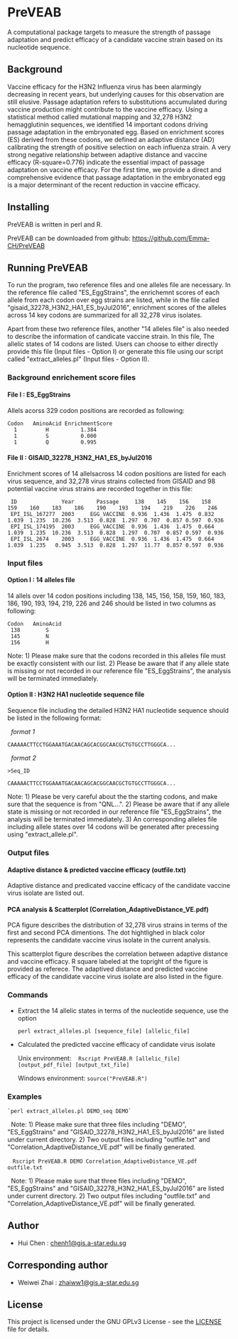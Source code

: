 # PreVEAB
A computational package targets to measure the strength of passage adaptation and predict efficacy of a candidate vaccine strain based on its nucleotide sequence.


## Background
Vaccine efficacy for the H3N2 Influenza virus has been alarmingly decreasing in recent years, but underlying causes for this observation are still elusive. Passage adaptation refers to substitutions accumulated during vaccine production might contribute to the vaccine efficacy. Using a statistical method called mutational mapping and 32,278 H3N2 hemagglutinin sequences, we identified 14 important codons driving passage adaptation in the embryonated egg. Based on enrichment scores (ES) derived from these codons, we defined an adaptive distance (AD) calibrating the strength of positive selection on each influenza strain. A very strong negative relationship between adaptive distance and vaccine efficacy (R-square=0.776) indicate the essential impact of passage adaptation on vaccine efficacy. For the first time, we provide a direct and comprehensive evidence that passage adaptation in the embryonated egg is a major determinant of the recent reduction in vaccine efficacy.


## Installing

PreVEAB is written in perl and R.

PreVEAB can be downloaded from github: https://github.com/Emma-CH/PreVEAB


## Running PreVEAB

To run the program, two reference files and one alleles file are necessary. In the reference file called "ES_EggStrains", the enrichemnt scores of each allele from each codon over egg strains are listed, while in the file called "gisaid_32278_H3N2_HA1_ES_byJul2016", enrichment scores of the alleles across 14 key codons are summarized for all 32,278 virus isolates. 

Apart from these two reference files, another "14 alleles file" is also needed to describe the information of candicate vaccine strain. In this file, The allelic states of 14 codons are listed. Users can choose to either directly provide this file (Input files - Option I) or generate this file using our script called "extract_alleles.pl" (Input files - Option II).


### Background enrichement score files

#### File I : ES_EggStrains

Allels acorss 329 codon positions are recorded as following:

    Codon   AminoAcid EnrichmentScore
      1         H          1.384
      1         S          0.000
      1         Q          0.995


#### File II : GISAID_32278_H3N2_HA1_ES_byJul2016

Enrichment scores of 14 allelsacross 14 codon positions are listed for each virus sequence, and 32,278 virus strains collected from GISAID and 98 potential vaccine virus strains are recorded together in this file: 

     ID              Year       Passage     138    145    156    158    159    160    183    186    190    193    194    219    226    246
     EPI_ISL_167277  2003     EGG_VACCINE  0.936  1.436  1.475  0.832  1.039  1.235  10.236  3.513  0.828  1.297  0.707  0.857 0.597  0.936
     EPI_ISL_174195  2003     EGG_VACCINE  0.936  1.436  1.475  0.664  1.039  1.235  10.236  3.513  0.828  1.297  0.707  0.857 0.597  0.936
     EPI_ISL_2674    2003     EGG_VACCINE  0.936  1.436  1.475  0.664  1.039  1.235   0.945  3.513  0.828  1.297  11.77  0.857 0.597  0.936    


### Input files

#### Option I : 14 alleles file

14 allels over 14 codon positions including 138, 145, 156, 158, 159, 160, 183, 186, 190, 193, 194, 219, 226 and 246 should be listed in two columns as following:

    Codon   AminoAcid
     138        S
     145        N 
     156        H

Note: 1) Please make sure that the codons recorded in this alleles file must be exactly consistent with our list.
2) Please be aware that if any allele state is missing or not recorded in our reference file "ES_EggStrains", the analysis will be terminated immediately.

#### Option II : H3N2 HA1 nucleotide sequence file

 Sequence file including the detailed H3N2 HA1 nucleotide sequence should be listed in the following format:
    
    *format 1*
    
    CAAAAACTTCCTGGAAATGACAACAGCACGGCAACGCTGTGCCTTGGGCA...
    
    *format 2*
    
    >Seq_ID
    
    CAAAAACTTCCTGGAAATGACAACAGCACGGCAACGCTGTGCCTTGGGCA...

Note: 1) Please be very careful about the the starting codons, and make sure that the sequence is from "QNL...".
2) Please be aware that if any allele state is missing or not recorded in our reference file "ES_EggStrains", the analysis will be terminated immediately.
3) An corresponding alleles file including allele states over 14 codons will be generated after precessing using "extract_allele.pl".

### Output files

#### Adaptive distance & predicted vaccine efficacy (outfile.txt)

Adaptive distance and predicated vaccine efficacy of the candidate vaccine virus isolate are listed out.

#### PCA analysis & Scatterplot (Correlation_AdaptiveDistance_VE.pdf)

PCA figure describes the distribution of 32,278 virus strains in terms of the first and second PCA dimentions. The dot hightlighed in black color represents the candidate vaccine virus isolate in the current analysis.

This scatterplot figure describes the correlation between adaptive distance and vaccine efficacy. R square labeled at the topright of the figure is provided as referece. The adaptived distance and predicted vaccine efficacy of the candidate vaccine virus isolate are also listed in the figure.


### Commands

* Extract the 14 allelic states in terms of the nucleotide sequence, use the option

    `perl extract_alleles.pl [sequence_file] [allelic_file]`

* Calculated the predicted vaccine efficacy of candidate virus isolate

    Unix environment:
    `Rscript PreVEAB.R [allelic_file] [output_pdf_file] [output_txt_file]`
    
    Windows environment: 
    `source("PreVEAB.R")`


### Examples

    `perl extract_alleles.pl DEMO_seq DEMO`

    Note: 1) Please make sure that three files including "DEMO", "ES_EggStrains" and "GISAID_32278_H3N2_HA1_ES_byJul2016" are listed   
    under current directory.
    2) Two output files including "outfile.txt" and "Correlation_AdaptiveDistance_VE.pdf" will be finally generated.
  
    `Rscript PreVEAB.R DEMO Correlation_AdaptiveDistance_VE.pdf outfile.txt`

    Note: 1) Please make sure that three files including "DEMO", "ES_EggStrains" and "GISAID_32278_H3N2_HA1_ES_byJul2016" are listed   
    under current directory.
    2) Two output files including "outfile.txt" and "Correlation_AdaptiveDistance_VE.pdf" will be finally generated.


## Author

* Hui Chen : chenh1@gis.a-star.edu.sg


## Corresponding author

*   Weiwei Zhai : zhaiww1@gis.a-star.edu.sg


## License

This project is licensed under the GNU GPLv3 License - see the
[LICENSE](LICENSE) file for details.
